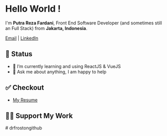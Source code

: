 <h1>
  Hello World !
</h1>

<p>I'm <b>Putra Reza Fardani</b>, Front End Software Developer (and sometimes still an Full Stack) from <b>Jakarta, Indonesia</b>. </p>

[Email]() | [LinkedIn]()

<!-- About you -->
## 📃 Status
- 🌱 I’m currently learning and using ReactJS & VueJS
- 💬 Ask me about anything, I am happy to help

## ✅ Checkout
- [My Resume]()

## 🙋‍♂️ Support My Work

<!-- <a href="" target="_blank">
      <img height="50" alt="Buy me a coffee" src="https://raw.githubusercontent.com/dr5hn/dr5hn/main/.github/resources/support-buy-coffee.png"/>
  </a> --># drfrostongithub
